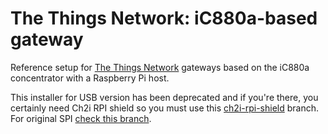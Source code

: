 # The Things Network: iC880a-based gateway

Reference setup for [The Things Network](http://thethingsnetwork.org/) gateways based on the iC880a concentrator with a Raspberry Pi host.

This installer for USB version has been deprecated and if you're there, you certainly need Ch2i RPI shield so you must use this [ch2i-rpi-shield](https://github.com/ttn-zh/ic880a-gateway/tree/ch2i-rpi-shield) branch.
For original SPI [check this branch](https://github.com/ttn-zh/ic880a-gateway/tree/spi).

